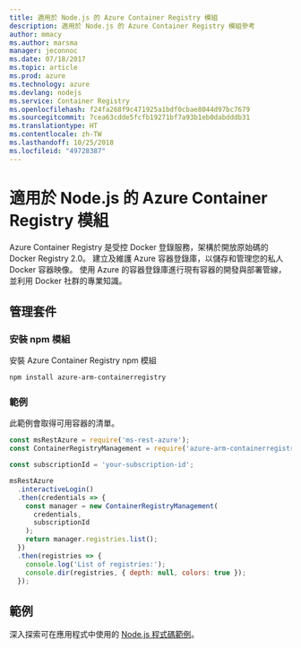 ```yaml
---
title: 適用於 Node.js 的 Azure Container Registry 模組
description: 適用於 Node.js 的 Azure Container Registry 模組參考
author: mmacy
ms.author: marsma
manager: jeconnoc
ms.date: 07/18/2017
ms.topic: article
ms.prod: azure
ms.technology: azure
ms.devlang: nodejs
ms.service: Container Registry
ms.openlocfilehash: f24fa268f9c471925a1bdf0cbae8044d97bc7679
ms.sourcegitcommit: 7cea63cdde5fcfb19271bf7a93b1eb0dabdddb31
ms.translationtype: HT
ms.contentlocale: zh-TW
ms.lasthandoff: 10/25/2018
ms.locfileid: "49728387"
---
```

# <a name="azure-container-registry-modules-for-nodejs"></a>適用於 Node.js 的 Azure Container Registry 模組

Azure Container Registry 是受控 Docker 登錄服務，架構於開放原始碼的 Docker Registry 2.0。 建立及維護 Azure 容器登錄庫，以儲存和管理您的私人 Docker 容器映像。 使用 Azure 的容器登錄庫進行現有容器的開發與部署管線，並利用 Docker 社群的專業知識。

## <a name="management-package"></a>管理套件

### <a name="install-the-npm-module"></a>安裝 npm 模組

安裝 Azure Container Registry npm 模組

```bash
npm install azure-arm-containerregistry
```

### <a name="example"></a>範例

此範例會取得可用容器的清單。

```javascript
const msRestAzure = require('ms-rest-azure');
const ContainerRegistryManagement = require('azure-arm-containerregistry');

const subscriptionId = 'your-subscription-id';

msRestAzure
  .interactiveLogin()
  .then(credentials => {
    const manager = new ContainerRegistryManagement(
      credentials,
      subscriptionId
    );
    return manager.registries.list();
  })
  .then(registries => {
    console.log('List of registries:');
    console.dir(registries, { depth: null, colors: true });
  });
```

## <a name="samples"></a>範例

深入探索可在應用程式中使用的 [Node.js 程式碼範例](https://azure.microsoft.com/resources/samples/?platform=nodejs)。
